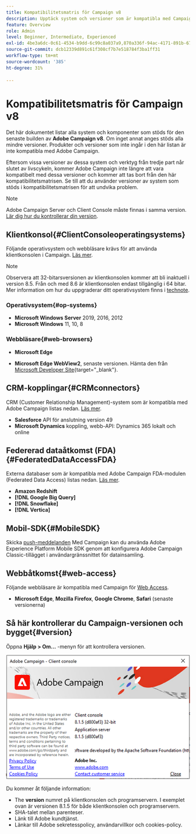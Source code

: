 ```yaml
---
title: Kompatibilitetsmatris för Campaign v8
description: Upptäck system och versioner som är kompatibla med Campaign v8
feature: Overview
role: Admin
level: Beginner, Intermediate, Experienced
exl-id: 4be3a6dc-0c61-4534-b9dd-6c99c8a037a9,870a336f-94ac-4171-891b-67614feef6ef,bebdd930-c7f6-4629-a489-3c704b33f058,d493e613-eb61-43b1-9c6d-1bd881af0734
source-git-commit: dcb12339d891c61f308cf7b7e518784f3ba1ff31
workflow-type: tm+mt
source-wordcount: '385'
ht-degree: 31%

---
```


# Kompatibilitetsmatris för Campaign v8

Det här dokumentet listar alla system och komponenter som stöds för den senaste builden av **Adobe Campaign v8**. Om inget annat anges stöds alla mindre versioner. Produkter och versioner som inte ingår i den här listan är inte kompatibla med Adobe Campaign.

Eftersom vissa versioner av dessa system och verktyg från tredje part når slutet av livscykeln, kommer Adobe Campaign inte längre att vara kompatibelt med dessa versioner och kommer att tas bort från den här kompatibilitetsmatrisen. Se till att du använder versioner av system som stöds i kompatibilitetsmatrisen för att undvika problem.

>[!NOTE]
>
>Adobe Campaign Server och Client Console måste finnas i samma version. [Lär dig hur du kontrollerar din version](#version).

## Klientkonsol{#ClientConsoleoperatingsystems}

Följande operativsystem och webbläsare krävs för att använda klientkonsolen i Campaign. [Läs mer](connect.md).

>[!NOTE]
>
>Observera att 32-bitarsversionen av klientkonsolen kommer att bli inaktuell i version 8.5. Från och med 8.6 är klientkonsolen endast tillgänglig i 64 bitar. Mer information om hur du uppgraderar ditt operativsystem finns i [technote](https://experienceleague.corp.adobe.com/docs/campaign/technotes-ac/tn-new/console.html).

### Operativsystem{#op-systems}

* **Microsoft Windows Server** 2019, 2016, 2012
* **Microsoft Windows** 11, 10, 8

### Webbläsare{#web-browsers}

* **Microsoft Edge**

* **Microsoft Edge WebView2**, senaste versionen. Hämta den från [Microsoft Developer Site](http://www.adobe.com/go/acc-ms-webview2-runtime-download){target="_blank"}.

## CRM-kopplingar{#CRMconnectors}

CRM (Customer Relationship Management)-system som är kompatibla med Adobe Campaign listas nedan. [Läs mer](../connect/crm.md).

* **Salesforce** API för anslutning version 49
* **Microsoft Dynamics** koppling, webb-API: Dynamics 365 lokalt och online

## Federerad dataåtkomst (FDA){#FederatedDataAccessFDA}

Externa databaser som är kompatibla med Adobe Campaign FDA-modulen (Federated Data Access) listas nedan. [Läs mer](../connect/fda.md).

* **Amazon Redshift**
* **[!DNL Google Big Query]**
* **[!DNL Snowflake]**
* **[!DNL Vertica]**

## Mobil-SDK{#MobileSDK}

Skicka [push-meddelanden](../send/push.md) Med Campaign kan du använda Adobe Experience Platform Mobile SDK genom att konfigurera Adobe Campaign Classic-tillägget i användargränssnittet för datainsamling.


## Webbåtkomst{#web-access}

Följande webbläsare är kompatibla med Campaign för [Web Access](connect.md#web-access).

* **Microsoft Edge**, **Mozilla Firefox**, **Google Chrome**, **Safari** (senaste versionerna)

## Så här kontrollerar du Campaign-versionen och bygget{#version}

Öppna **Hjälp > Om...** -menyn för att kontrollera versionen.

![](assets/ac-version.png)

Du kommer åt följande information:

* The **version** numret på klientkonsolen och programservern. I exemplet ovan är versionen 8.1.5 för både klientkonsolen och programservern.
* SHA-talet mellan parenteser.
* Länk till Adobe kundtjänst.
* Länkar till Adobe sekretesspolicy, användarvillkor och cookies-policy.
